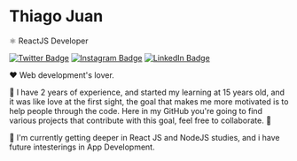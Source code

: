 # Thiago Juan

⚛️ ReactJS Developer

[![Twitter Badge](https://img.shields.io/badge/-@ThiagoDevelope3-00C2FF?style=flat-square&labelColor=0090BC&logo=twitter&logoColor=white&link=https://twitter.com/ThiagoDevelope3)](https://twitter.com/ThiagoDevelope3)
[![Instagram Badge](https://img.shields.io/badge/-@tjuan.dev-00C2FF?style=flat-square&labelColor=0090BC&logo=instagram&logoColor=white&link=https://instagram.com/tjuan.dev)](https://instagram.com/tjuan.dev) 
[![LinkedIn Badge](https://img.shields.io/badge/-ThiagoJuan-00C2FF?style=flat-square&labelColor=0090BC&logo=linkedin&logoColor=white&link=https://www.linkedin.com/in/thiago-juan/)](https://www.linkedin.com/in/thiago-juan/) 

❤️ Web development's lover.

🧍  I have 2 years of experience, and started my learning at 15 years old, and it was like love at the first sight, the goal that makes me more motivated is to help people through the code. Here in my GitHub you're going to find various projects that contribute with this goal, feel free to collaborate. 🚀

📖 I'm currently getting deeper in React JS and NodeJS studies, and i have future intesterings in App Development.

